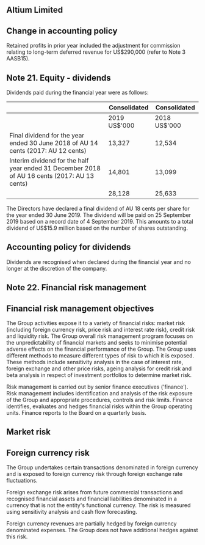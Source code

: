 ## Altium Limited

## Change in accounting policy

Retained profits in prior year included the adjustment for commission relating to long-term deferred revenue for US$290,000 (refer to Note 3 AASB15).

## Note 21. Equity - dividends

Dividends paid during the financial year were as follows:

|                                                                                              | Consolidated   | Consolidated   |
|----------------------------------------------------------------------------------------------|----------------|----------------|
|                                                                                              | 2019 US$'000   | 2018 US$'000   |
| Final dividend for the year ended 30 June 2018 of AU 14 cents (2017: AU 12 cents)            | 13,327         | 12,534         |
| Interim dividend for the half year ended 31 December 2018 of AU 16 cents (2017: AU 13 cents) | 14,801         | 13,099         |
|                                                                                              | 28,128         | 25,633         |

The Directors have declared a final dividend of AU 18 cents per share for the year ended 30 June 2019. The dividend will be paid on 25 September 2019 based on a record date of 4 September 2019. This amounts to a total dividend of US$15.9 million based on the number of shares outstanding.

## Accounting policy for dividends

Dividends are recognised when declared during the financial year and no longer at the discretion of the company.

## Note 22. Financial risk management

## Financial risk management objectives

The Group activities expose it to a variety of financial risks: market risk (including foreign currency risk, price risk and interest rate risk), credit risk and liquidity risk. The Group overall risk management program focuses on the unpredictability of financial markets and seeks to minimise potential adverse effects on the financial performance of the Group. The Group uses different methods to measure different types of risk to which it is exposed. These methods include sensitivity analysis in the case of interest rate, foreign exchange and other price risks, ageing analysis for credit risk and beta analysis in respect of investment portfolios to determine market risk.

Risk management is carried out by senior finance executives ('finance'). Risk management includes identification and analysis of the risk exposure of the Group and appropriate procedures, controls and risk limits. Finance identifies, evaluates and hedges financial risks within the Group operating units. Finance reports to the Board on a quarterly basis.

## Market risk

## Foreign currency risk

The Group undertakes certain transactions denominated in foreign currency and is exposed to foreign currency risk through foreign exchange rate fluctuations.

Foreign exchange risk arises from future commercial transactions and recognised financial assets and financial liabilities denominated in a currency that is not the entity's functional currency. The risk is measured using sensitivity analysis and cash flow forecasting.

Foreign currency revenues are partially hedged by foreign currency denominated expenses. The Group does not have additional hedges against this risk.